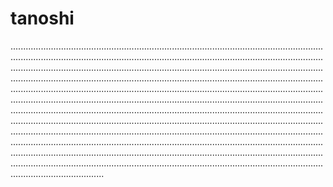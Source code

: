 # tanoshi

.....................................................................................................................................................................................................................................................................................................................................................................................................................................................................................................................................................................................................................................................................................................................................................................................................................................................................................................................................................................................................................................................................................................................................................................................................................................................................................................................................................................................................................................................................................................................................................................................